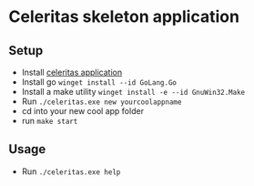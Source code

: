 # Celeritas skeleton application

## Setup
- Install [celeritas application](github.com/john-wraa/celeritas) 
- Install go `winget install --id GoLang.Go`
- Install a make utility `winget install -e --id GnuWin32.Make`
- Run `./celeritas.exe new yourcoolappname`
- cd into your new cool app folder
- run `make start`

## Usage
- Run `./celeritas.exe help`
